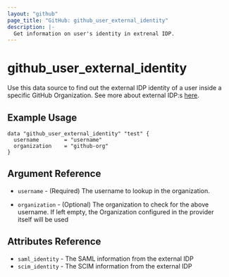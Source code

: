 ```yaml
---
layout: "github"
page_title: "GitHub: github_user_external_identity"
description: |-
  Get information on user's identity in extrenal IDP.
---
```


# github_user_external_identity

Use this data source to find out the external IDP identity of a user inside a specific GitHub Organization. See more about external IDP:s [here](https://docs.github.com/en/enterprise-cloud@latest/organizations/managing-saml-single-sign-on-for-your-organization/connecting-your-identity-provider-to-your-organization).

## Example Usage

```hcl
data "github_user_external_identity" "test" {
  username        = "username"
  organization    = "github-org"
}
```

## Argument Reference

 * `username` - (Required) The username to lookup in the organization.

 * `organization` - (Optional) The organization to check for the above username. If left empty, the Organization configured in the provider itself will be used

## Attributes Reference

 * `saml_identity` - The SAML information from the external IDP
 * `scim_identity` - The SCIM information from the external IDP
